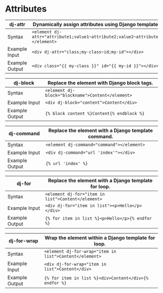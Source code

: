 # Attributes

| dj-attr        | Dynamically assign attributes using Django template variables.                        |
|----------------|---------------------------------------------------------------------------------------|
| Syntax         | `<element dj-attr="attribute1;value1~attribute2;value2~attribute3;value3"></element>` |
| Example Input  | `<div dj-attr="class;my-class~id;my-id"></div>`                                       |
| Example Output | `<div class="{{ my-class }}" id="{{ my-id }}"></div>`                                 |

| dj-block       | Replace the element with Django block tags.         |
|----------------|-----------------------------------------------------|
| Syntax         | `<element dj-block="blockname">Content</element>`   |
| Example Input  | `<div dj-block="content">Content</div>`             |
| Example Output | `{% block content %}Content{% endblock %}`          |

| dj-command     | Replace the element with a Django template command.         |
|----------------|-------------------------------------------------------------|
| Syntax         | `<element dj-command="command"></element>`                  |
| Example Input  | `<div dj-command="url 'index'"></div>`                      |
| Example Output | `{% url 'index' %}`                                         |

| dj-for         | Replace the element with a Django template for loop.         |
|----------------|--------------------------------------------------------------|
| Syntax         | `<element dj-for="item in list">Content</element>`           |
| Example Input  | `<div dj-for="item in list"><p>Hello</p></div>`              |
| Example Output | `{% for item in list %}<p>Hello</p>{% endfor %}`             |

| dj-for-wrap    | Wrap the element within a Django template for loop.         |
|----------------|-------------------------------------------------------------|
| Syntax         | `<element dj-for-wrap="item in list">Content</element>`     |
| Example Input  | `<div dj-for-wrap="item in list">Content</div>`             |
| Example Output | `{% for item in list %}<div>Content</div>{% endfor %}`      |